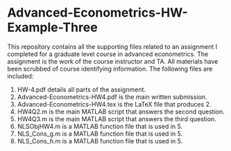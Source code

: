 Advanced-Econometrics-HW-Example-Three
======================================

This repository contains all the supporting files related to an assignment I completed for a graduate level course in advanced econometrics. The assignment is the work of the course instructor and TA. All materials have been scrubbed of course identifying information. The following files are included:

1. HW-4.pdf details all parts of the assignment.
2. Advanced-Econometrics-HW4.pdf is the main written submission.
3. Advanced-Econometrics-HW4.tex is the LaTeX file that produces 2.
4. HW4Q2.m is the main MATLAB script that answers the second question.
5. HW4Q3.m is the main MATLAB script that answers the third question.
6. NLSObjHW4.m is a MATLAB function file that is used in 5.
7. NLS_Cons_g.m is a MATLAB function file that is used in 5.
8. NLS_Cons_h.m is a MATLAB function file that is used in 5.
